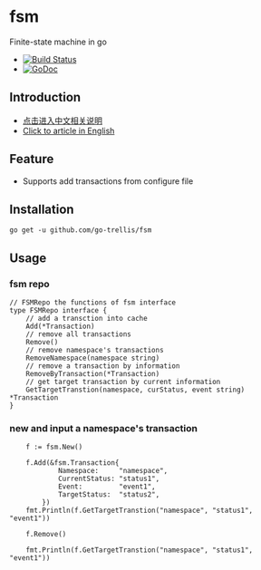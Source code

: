 # fsm
Finite-state machine in go

* [![Build Status](https://travis-ci.org/go-trellis/fsm.png)](https://travis-ci.org/go-trellis/fsm)
* [![GoDoc](http://godoc.org/github.com/go-trellis/fsm?status.svg)](http://godoc.org/github.com/go-trellis/fsm)

## Introduction

* [点击进入中文相关说明](http://zh.wikipedia.org/wiki/%E6%9C%89%E9%99%90%E7%8A%B6%E6%80%81%E6%9C%BA)
* [Click to article in English](http://en.wikipedia.org/wiki/Finite-state_machine)

## Feature

* Supports add transactions from configure file

## Installation

```golang
go get -u github.com/go-trellis/fsm
```

## Usage

### fsm repo

```golang
// FSMRepo the functions of fsm interface
type FSMRepo interface {
	// add a transction into cache
	Add(*Transaction)
	// remove all transactions
	Remove()
	// remove namespace's transactions
	RemoveNamespace(namespace string)
	// remove a transaction by information
	RemoveByTransaction(*Transaction)
	// get target transaction by current information
	GetTargetTranstion(namespace, curStatus, event string) *Transaction
}
```

### new and input a namespace's transaction

```golang
	f := fsm.New()

	f.Add(&fsm.Transaction{
			Namespace:     "namespace",
			CurrentStatus: "status1",
			Event:         "event1",
			TargetStatus:  "status2",
		})
	fmt.Println(f.GetTargetTranstion("namespace", "status1", "event1"))

	f.Remove()

	fmt.Println(f.GetTargetTranstion("namespace", "status1", "event1"))
```